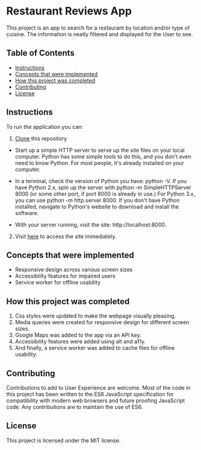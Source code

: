 # Restaurant Reviews App

This project is an app to search for a restaurant by location and/or type of cuisine. The information is neatly filtered and displayed for the User to see.

## Table of Contents

* [Instructions](#instructions)
* [Concepts that were implemented](#concepts-that-were-implemented)
* [How this project was completed](#how-this-project-was-completed)
* [Contributing](#contributing)
* [License](#license)

## Instructions
To run the application you can:
1. [Clone](https://github.com/JoBrigden/restaurantreviewapp) this repository
  * Start up a simple HTTP server to serve up the site files on your local computer. Python has some simple tools to do this, and you don't even need to know Python. For most people, it's already installed on your computer.

  * In a terminal, check the version of Python you have: python -V. If you have Python 2.x, spin up the server with python -m SimpleHTTPServer 8000 (or some other port, if port 8000 is already in use.) For Python 3.x, you can use python -m http.server 8000. If you don't have Python installed, navigate to Python's website to download and install the software.

  * With your server running, visit the site: http://localhost:8000.

2. Visit [here](https://JoBrigden.github.io/restaurantreviewsapp/) to access the site immediately.

## Concepts that were implemented

* Responsive design across various screen sizes
* Accessibility features for impaired users
* Service worker for offline usability

## How this project was completed

1. Css styles were updated to make the webpage visually pleasing.
2. Media queries were created for responsive design for different screen sizes.
3. Google Maps was added to the app via an API key.
4. Accessibility features were added using alt and a11y.
5. And finally, a service worker was added to cache files for offline usability.

## Contributing

Contributions to add to User Experience are welcome. Most of the code in this project has been written to the ES6 JavaScript specification for compatibility with modern web browsers and future proofing JavaScript code. Any contributions are to maintain the use of ES6.

## License

This project is licensed under the MIT license.
